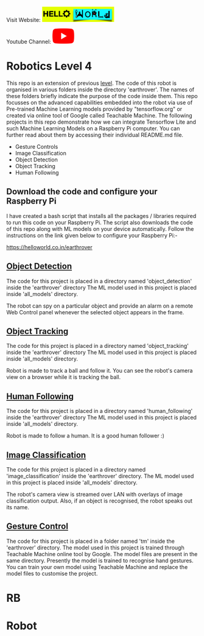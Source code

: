 <p align="left">
Visit Website: <a href='https://helloworld.co.in/term/robotics4' target='_blank'>
   <img src='https://github.com/jiteshsaini/files/blob/main/img/logo3.gif' height='40px'>
   
</a> Youtube Channel: 
<a href='https://www.youtube.com/channel/UC_2OyRNVCWCH8ipgmAoJ1mA' target='_blank'>
   <img src='https://github.com/jiteshsaini/files/blob/main/img/btn_youtube_2.png' height='40px'>
</a>
</p>

# Robotics Level 4

This repo is an extension of previous [level](https://github.com/jiteshsaini/robotics-level-3). The code of this robot is organised in various folders inside the directory 'earthrover'. The names of these folders briefly indicate the purpose of the code inside them. This repo focusses on the advanced capabilities embedded into the robot via use of Pre-trained Machine Learning models provided by "tensorflow.org" or created via online tool of Google called Teachable Machine. The following projects in this repo demonstrate how we can integrate Tensorflow Lite and such Machine Learning Models on a Raspberry Pi computer. You can further read about them by accessing their individual README.md file.

- Gesture Controls
- Image Classification
- Object Detection
- Object Tracking
- Human Following

## Download the code and configure your Raspberry Pi

I have created a bash script that installs all the packages / libraries required to run this code on your Raspberry Pi. The script also downloads the code of this repo along with ML models on your device automatically. Follow the instructions on the link given below to configure your Raspberry Pi:-

<a href='https://helloworld.co.in/earthrover'>https://helloworld.co.in/earthrover</a>


## <a href='https://github.com/jiteshsaini/robotics-level-4/tree/main/earthrover/object_detection'>Object Detection</a>

The code for this project is placed in a directory named 'object_detection' inside the 'earthrover' directory
The ML model used in this project is placed inside 'all_models' directory. 

The robot can spy on a particular object and provide an alarm on a remote Web Control panel whenever the selected object appears in the frame.

## <a href='https://github.com/jiteshsaini/robotics-level-4/tree/main/earthrover/object_tracking'>Object Tracking</a>
The code for this project is placed in a directory named 'object_tracking' inside the 'earthrover' directory
The ML model used in this project is placed inside 'all_models' directory.  

Robot is made to track a ball and follow it. You can see the robot's camera view on a browser while it is tracking the ball.

## <a href='https://github.com/jiteshsaini/robotics-level-4/tree/main/earthrover/human_following'>Human Following</a>
The code for this project is placed in a directory named 'human_following' inside the 'earthrover' directory
The ML model used in this project is placed inside 'all_models' directory.  

Robot is made to follow a human. It is a good human follower :)

## <a href='https://github.com/jiteshsaini/robotics-level-4/tree/main/earthrover/image_classification'>Image Classification</a>

The code for this project is placed in a directory named 'image_classification' inside the 'earthrover' directory. 
The ML model used in this project is placed inside 'all_models' directory.

The robot's camera view is streamed over LAN with overlays of image classification output. Also, if an object is recognised, the robot speaks out its name.

## <a href='https://github.com/jiteshsaini/robotics-level-4/tree/main/earthrover/tm'>Gesture Control</a>

The code for this project is placed in a folder named 'tm' inside the 'earthrover' directory. 
The model used in this project is trained through Teachable Machine online tool by Google. 
The model files are present in the same directory. Presently the model is trained to recognise hand gestures. You can train your own model using Teachable Machine and replace the model files to customise the project.
# RB
# Robot

